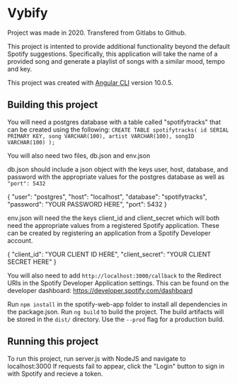 # Vybify

Project was made in 2020. Transfered from Gitlabs to Github.

This project is intented to provide additional functionality beyond the default Spotify suggestions.
Specifically, this application will take the name of a provided song and generate a playlist of songs with a similar mood, tempo and key.

This project was created with [Angular CLI](https://github.com/angular/angular-cli) version 10.0.5.

## Building this project

You will need a postgres database with a table called "spotifytracks" that can be created using the following:
`CREATE TABLE spotifytracks(
    id SERIAL PRIMARY KEY,
    song VARCHAR(100),
    artist VARCHAR(100),
    songID VARCHAR(100)
);`

You will also need two files, db.json and env.json

db.json should include a json object with the keys user, host, database, and password with the appropriate values for the postgres database
as well as `"port": 5432`

{
    "user": "postgres",
    "host": "localhost",
    "database": "spotifytracks",
    "password": "YOUR PASSWORD HERE",
    "port": 5432
}

env.json will need the the keys client_id and client_secret which will both need the appropriate values from a registered Spotify application.
These can be created by registering an application from a Spotify Developer account.

{
    "client_id": "YOUR CLIENT ID HERE",
    "client_secret": "YOUR CLIENT SECRET HERE"
}

You will also need to add `http://localhost:3000/callback` to the Redirect URIs in the Spotify Developer Application settings.
This can be found on the developer dashboard: https://developer.spotify.com/dashboard

Run `npm install` in the spotify-web-app folder to install all dependencies in the package.json.
Run `ng build` to build the project. The build artifacts will be stored in the `dist/` directory. Use the `--prod` flag for a production build.

## Running this project

To run this project, run server.js with NodeJS and navigate to localhost:3000
If requests fail to appear, click the "Login" button to sign in with Spotify and recieve a token.